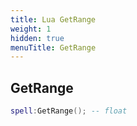 ```yaml
---
title: Lua GetRange
weight: 1
hidden: true
menuTitle: GetRange
---
```

## GetRange
```lua
spell:GetRange(); -- float
```